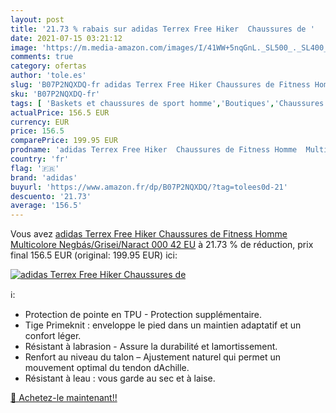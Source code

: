 ```yaml
---
layout: post
title: '21.73 % rabais sur adidas Terrex Free Hiker  Chaussures de '
date: 2021-07-15 03:21:12
image: 'https://m.media-amazon.com/images/I/41WW+5nqGnL._SL500_._SL400_.jpg'
comments: true
category: ofertas
author: 'tole.es'
slug: 'B07P2NQXDQ-fr adidas Terrex Free Hiker Chaussures de Fitness Homme...'
sku: 'B07P2NQXDQ-fr'
tags: [ 'Baskets et chaussures de sport homme','Boutiques','Chaussures','Chaussures de running homme','Chaussures de running sur route homme','Chaussures de sport homme','Chaussures de trail homme','Chaussures et Sacs','Chaussures homme','Custom Stores','adidas', ]
actualPrice: 156.5 EUR
currency: EUR
price: 156.5
comparePrice: 199.95 EUR
prodname: 'adidas Terrex Free Hiker  Chaussures de Fitness Homme  Multicolore  Negbás/Grisei/Naract 000   42 EU'
country: 'fr'
flag: '🇫🇷'
brand: 'adidas'
buyurl: 'https://www.amazon.fr/dp/B07P2NQXDQ/?tag=tolees0d-21'
descuento: '21.73'
average: '156.5'
---
```


Vous avez [adidas Terrex Free Hiker  Chaussures de Fitness Homme  Multicolore  Negbás/Grisei/Naract 000   42 EU](https://www.amazon.fr/dp/B07P2NQXDQ/?tag=tolees0d-21)  à  21.73 % de réduction, prix final  156.5 EUR (original: 199.95 EUR) ici:

[![adidas Terrex Free Hiker  Chaussures de ](https://m.media-amazon.com/images/I/41WW+5nqGnL._SL500_._SL400_.jpg)](https://www.amazon.fr/dp/B07P2NQXDQ/?tag=tolees0d-21)

ℹ️:

- Protection de pointe en TPU - Protection supplémentaire.
- Tige Primeknit : enveloppe le pied dans un maintien adaptatif et un confort léger.
- Résistant à labrasion - Assure la durabilité et lamortissement.
- Renfort au niveau du talon – Ajustement naturel qui permet un mouvement optimal du tendon dAchille.
- Résistant à leau : vous garde au sec et à laise.

[🛒 Achetez-le maintenant!!](https://www.amazon.fr/dp/B07P2NQXDQ/?tag=tolees0d-21)
